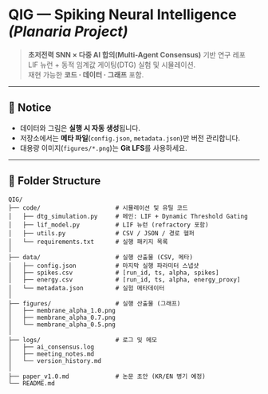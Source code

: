 # QIG — Spiking Neural Intelligence *(Planaria Project)*

> **초저전력 SNN × 다중 AI 합의(Multi-Agent Consensus)** 기반 연구 레포  
> LIF 뉴런 + 동적 임계값 게이팅(DTG) 실험 및 시뮬레이션.  
> 재현 가능한 **코드 · 데이터 · 그래프** 포함.

---

## 📌 Notice

- 데이터와 그림은 **실행 시 자동 생성**됩니다.
- 저장소에서는 **메타 파일**(`config.json`, `metadata.json`)만 버전 관리합니다.
- 대용량 이미지(`figures/*.png`)는 **Git LFS**를 사용하세요.

---

## 📂 Folder Structure

```plaintext
QIG/
├── code/                     # 시뮬레이션 및 유틸 코드
│   ├── dtg_simulation.py     # 메인: LIF + Dynamic Threshold Gating
│   ├── lif_model.py          # LIF 뉴런 (refractory 포함)
│   ├── utils.py              # CSV / JSON / 경로 헬퍼
│   └── requirements.txt      # 실행 패키지 목록
│
├── data/                     # 실행 산출물 (CSV, 메타)
│   ├── config.json           # 마지막 실행 파라미터 스냅샷
│   ├── spikes.csv            # [run_id, ts, alpha, spikes]
│   ├── energy.csv            # [run_id, ts, alpha, energy_proxy]
│   └── metadata.json         # 실험 메타데이터
│
├── figures/                  # 실행 산출물 (그래프)
│   ├── membrane_alpha_1.0.png
│   ├── membrane_alpha_0.7.png
│   └── membrane_alpha_0.5.png
│
├── logs/                     # 로그 및 메모
│   ├── ai_consensus.log
│   ├── meeting_notes.md
│   └── version_history.md
│
├── paper_v1.0.md             # 논문 초안 (KR/EN 병기 예정)
└── README.md
